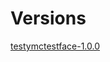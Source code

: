 # Versions

<!-- This helpful stuff for pip -->
<meta name="pypi:repository-version" content="1.0">
<a data-requires-python="&gt;=1.0.0" href="https://raw.githubusercontent.com/earthastronaut/thebinaries/testymctestface/testymctestface-1.0.0.tar.gz">testymctestface-1.0.0</a>
<!-- /This important stuff for pip -->

